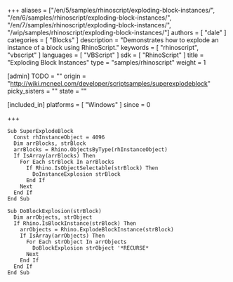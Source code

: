 +++
aliases = ["/en/5/samples/rhinoscript/exploding-block-instances/", "/en/6/samples/rhinoscript/exploding-block-instances/", "/en/7/samples/rhinoscript/exploding-block-instances/", "/wip/samples/rhinoscript/exploding-block-instances/"]
authors = [ "dale" ]
categories = [ "Blocks" ]
description = "Demonstrates how to explode an instance of a block using RhinoScript."
keywords = [ "rhinoscript", "vbscript" ]
languages = [ "VBScript" ]
sdk = [ "RhinoScript" ]
title = "Exploding Block Instances"
type = "samples/rhinoscript"
weight = 1

[admin]
TODO = ""
origin = "http://wiki.mcneel.com/developer/scriptsamples/superexplodeblock"
picky_sisters = ""
state = ""

[included_in]
platforms = [ "Windows" ]
since = 0

+++

```vbnet
Sub SuperExplodeBlock
  Const rhInstanceObject = 4096
  Dim arrBlocks, strBlock
  arrBlocks = Rhino.ObjectsByType(rhInstanceObject)
  If IsArray(arrBlocks) Then
    For Each strBlock In arrBlocks
      If Rhino.IsObjectSelectable(strBlock) Then
        DoInstanceExplosion strBlock
      End If
    Next
  End If
End Sub

Sub DoBlockExplosion(strBlock)
  Dim arrObjects, strObject
  If Rhino.IsBlockInstance(strBlock) Then
    arrObjects = Rhino.ExplodeBlockInstance(strBlock)
    If IsArray(arrObjects) Then
      For Each strObject In arrObjects
        DoBlockExplosion strObject '*RECURSE*
      Next
    End If
  End If
End Sub
```
